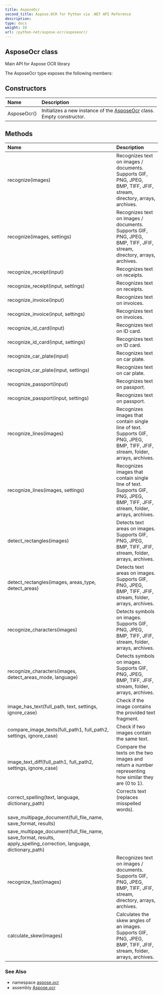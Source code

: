 ```yaml
---
title: AsposeOcr
second_title: Aspose.OCR for Python via .NET API Reference
description: 
type: docs
weight: 10
url: /python-net/aspose.ocr/asposeocr/
---
```


## AsposeOcr class

Main API for Aspose OCR library

The AsposeOcr type exposes the following members:
## Constructors
| Name | Description |
| :- | :- |
|AsposeOcr()|Initializes a new instance of the [AsposeOcr](/ocr/python-net/aspose.ocr/asposeocr/) class.<br/>            Empty constructor.|
## Methods
| Name | Description |
| :- | :- |
|recognize(images)|Recognizes text on images / documents.<br/>            Supports GIF, PNG, JPEG, BMP, TIFF, JFIF, stream, directory, arrays, archives.|
|recognize(images, settings)|Recognizes text on images / documents.<br/>            Supports GIF, PNG, JPEG, BMP, TIFF, JFIF, stream, directory, arrays, archives.|
|recognize_receipt(input)|Recognizes text on receipts.|
|recognize_receipt(input, settings)|Recognizes text on receipts.|
|recognize_invoice(input)|Recognizes text on invoices.|
|recognize_invoice(input, settings)|Recognizes text on invoices.|
|recognize_id_card(input)|Recognizes text on ID card.|
|recognize_id_card(input, settings)|Recognizes text on ID card.|
|recognize_car_plate(input)|Recognizes text on car plate.|
|recognize_car_plate(input, settings)|Recognizes text on car plate.|
|recognize_passport(input)|Recognizes text on passport.|
|recognize_passport(input, settings)|Recognizes text on passport.|
|recognize_lines(images)|Recognizes images that contain single line of text.<br/>            Supports GIF, PNG, JPEG, BMP, TIFF, JFIF, stream, folder, arrays, archives.|
|recognize_lines(images, settings)|Recognizes images that contain single line of text.<br/>            Supports GIF, PNG, JPEG, BMP, TIFF, JFIF, stream, folder, arrays, archives.|
|detect_rectangles(images)|Detects text areas on images.<br/>            Supports GIF, PNG, JPEG, BMP, TIFF, JFIF, stream, folder, arrays, archives.|
|detect_rectangles(images, areas_type, detect_areas)|Detects text areas on images.<br/>            Supports GIF, PNG, JPEG, BMP, TIFF, JFIF, stream, folder, arrays, archives.|
|recognize_characters(images)|Detects symbols on images.<br/>            Supports GIF, PNG, JPEG, BMP, TIFF, JFIF, stream, folder, arrays, archives.|
|recognize_characters(images, detect_areas_mode, language)|Detects symbols on images.<br/>            Supports GIF, PNG, JPEG, BMP, TIFF, JFIF, stream, folder, arrays, archives.|
|image_has_text(full_path, text, settings, ignore_case)|Check if the image contains the provided text fragment.|
|compare_image_texts(full_path1, full_path2, settings, ignore_case)|Check if two images contain the same text.|
|image_text_diff(full_path1, full_path2, settings, ignore_case)|Compare the texts on the two images and return a number representing how similar they are (0 to 1).|
|correct_spelling(text, language, dictionary_path)|Corrects text (replaces misspelled words).|
|save_multipage_document(full_file_name, save_format, results)|  |
|save_multipage_document(full_file_name, save_format, results, apply_spelling_correction, language, dictionary_path)| 
|recognize_fast(images)|Recognizes text on images / documents.<br/>            Supports GIF, PNG, JPEG, BMP, TIFF, JFIF, stream, directory, arrays, archives.|
|calculate_skew(images)|Calculates the skew angles of an images.<br/>            Supports GIF, PNG, JPEG, BMP, TIFF, JFIF, stream, folder, arrays, archives.|

### See Also

* namespace [aspose.ocr](/ocr/python-net/aspose.ocr/)
* assembly [Aspose.ocr](/ocr/python-net/)

